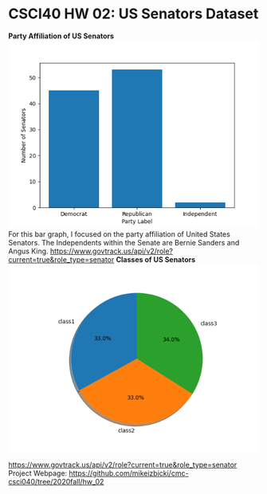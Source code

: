 # CSCI40 HW 02: US Senators Dataset
**Party Affiliation of US Senators**
![Bar Graph](hw02image1.png)
For this bar graph, I focused on the party affiliation of United States Senators. The Independents within the Senate are Bernie Sanders and Angus King. 
https://www.govtrack.us/api/v2/role?current=true&role_type=senator
**Classes of US Senators**
![GitHub Logo](hw02image2.png)


https://www.govtrack.us/api/v2/role?current=true&role_type=senator
Project Webpage: https://github.com/mikeizbicki/cmc-csci040/tree/2020fall/hw_02
